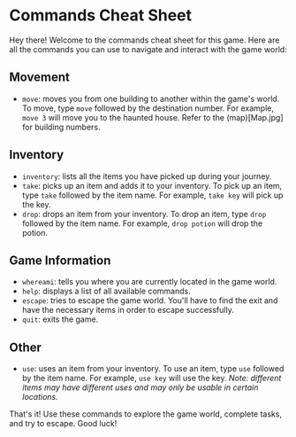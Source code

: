 # Commands Cheat Sheet

Hey there! Welcome to the commands cheat sheet for this game. Here are all the commands you can use to navigate and interact with the game world:

## Movement
- `move`: moves you from one building to another within the game's world. To move, type `move` followed by the destination number. For example, `move 3` will move you to the haunted house. Refer to the (map)[Map.jpg] for building numbers.

## Inventory
- `inventory`: lists all the items you have picked up during your journey.
- `take`: picks up an item and adds it to your inventory. To pick up an item, type `take` followed by the item name. For example, `take key` will pick up the key.
- `drop`: drops an item from your inventory. To drop an item, type `drop` followed by the item name. For example, `drop potion` will drop the potion.

## Game Information
- `whereami`: tells you where you are currently located in the game world.
- `help`: displays a list of all available commands.
- `escape`: tries to escape the game world. You'll have to find the exit and have the necessary items in order to escape successfully.
- `quit`: exits the game.

## Other
- `use`: uses an item from your inventory. To use an item, type `use` followed by the item name. For example, `use key` will use the key. *Note: different items may have different uses and may only be usable in certain locations.*

That's it! Use these commands to explore the game world, complete tasks, and try to escape. Good luck!
